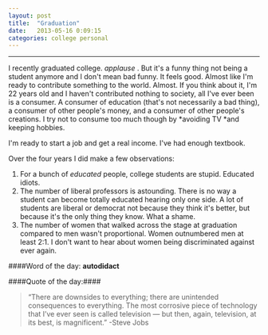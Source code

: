 ```yaml
---
layout: post
title:  "Graduation"
date:   2013-05-16 0:09:15
categories: college personal
---
```


----------

I recently graduated college. _applause_ . But it's a funny thing not being a student anymore and I don't mean bad funny. It feels good. Almost like I'm ready to contribute something to the world. Almost. If you think about it, I'm 22 years old and I haven't contributed nothing to society, all I've ever been is a consumer. A consumer of education (that's not necessarily a bad thing), a consumer of other people's money, and a consumer of other people's creations. I try not to consume too much though by 
*avoiding TV 
*and keeping hobbies.

I'm ready to start a job and get a real income. I've had enough textbook.

Over the four years I did make a few observations:
1. For a bunch of _educated_ people, college students are stupid. Educated idiots.
2. The number of liberal professors is astounding. There is no way a student can become totally educated hearing only one side. A lot of students are liberal or democrat not because they think it's better, but because it's the only thing they know. What a shame.
3. The number of women that walked across the stage at graduation compared to men wasn't proportional. Women outnumbered men at least 2:1. I don't want to hear about women being discriminated against ever again.

####Word of the day: __autodidact__

####Quote of the day:####
>“There are downsides to everything; there are unintended consequences to everything. The most corrosive piece of technology that I’ve ever seen is called television — but then, again, television, at its best, is magnificent.” -Steve Jobs





